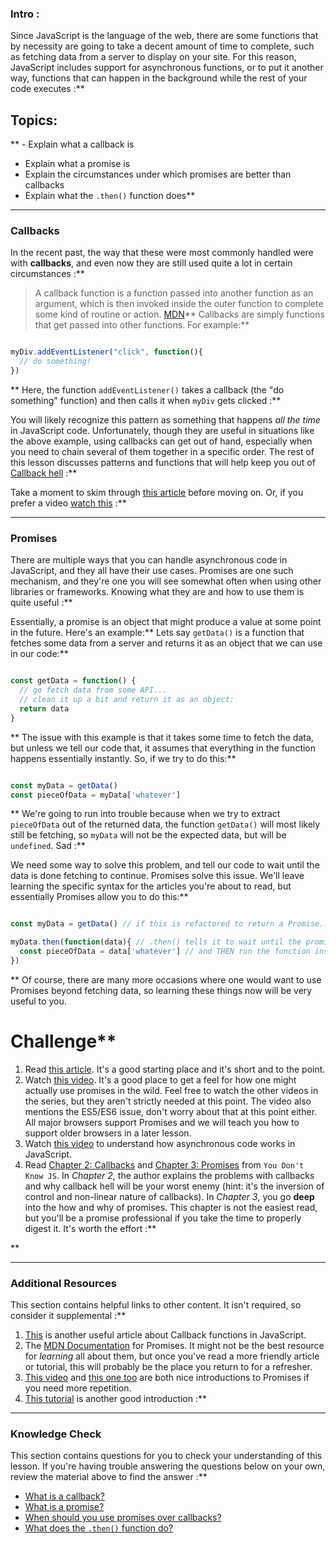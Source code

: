 ### Intro :
>
Since JavaScript is the language of the web, there are some functions that by necessity are going to take a decent amount of time to complete, such as fetching data from a server to display on your site.  For this reason, JavaScript includes support for asynchronous functions, or to put it another way, functions that can happen in the background while the rest of your code executes :**

## Topics:
**  - Explain what a callback is
 - Explain what a promise is
 - Explain the circumstances under which promises are better than callbacks
 - Explain what the `.then()` function does** 

---


### Callbacks
In the recent past, the way that these were most commonly handled were with __callbacks__, and even now they are still used quite a lot in certain circumstances :**

> A callback function is a function passed into another function as an argument, which is then invoked inside the outer function to complete some kind of routine or action. [MDN](https://developer.mozilla.org/en-US/docs/Glossary/Callback_function)** Callbacks are simply functions that get passed into other functions. For example:** 
```js

myDiv.addEventListener("click", function(){
  // do something!
})
```
** Here, the function `addEventListener()` takes a callback (the "do something" function) and then calls it when `myDiv` gets clicked :**

You will likely recognize this pattern as something that happens _all the time_ in JavaScript code.  Unfortunately, though they are useful in situations like the above example, using callbacks can get out of hand, especially when you need to chain several of them together in a specific order.  The rest of this lesson discusses patterns and functions that will help keep you out of [Callback hell](http://callbackhell.com/) :**

Take a moment to skim through [this article](https://github.com/maxogden/art-of-node#callbacks) before moving on.  Or, if you prefer a video [watch this](https://www.youtube.com/watch?v=QRq2zMHlBz4) :**



---


### Promises
There are multiple ways that you can handle asynchronous code in JavaScript, and they all have their use cases.  Promises are one such mechanism, and they're one you will see somewhat often when using other libraries or frameworks.  Knowing what they are and how to use them is quite useful :**

Essentially, a promise is an object that might produce a value at some point in the future.  Here's an example:** Lets say `getData()` is a function that fetches some data from a server and returns it as an object that we can use in our code:** 
```js

const getData = function() {
  // go fetch data from some API...
  // clean it up a bit and return it as an object:
  return data
}
```
** The issue with this example is that it takes some time to fetch the data, but unless we tell our code that, it assumes that everything in the function happens essentially instantly.  So, if we try to do this:** 
```js

const myData = getData()
const pieceOfData = myData['whatever']
```
** We're going to run into trouble because when we try to extract `pieceOfData` out of the returned data, the function `getData()` will most likely still be fetching, so `myData` will not be the expected data, but will be `undefined`.  Sad :**

We need some way to solve this problem, and tell our code to wait until the data is done fetching to continue.  Promises solve this issue.  We'll leave learning the specific syntax for the articles you're about to read, but essentially Promises allow you to do this:** 
```js

const myData = getData() // if this is refactored to return a Promise.. :**

myData.then(function(data){ // .then() tells it to wait until the promise is resolved
  const pieceOfData = data['whatever'] // and THEN run the function inside
})
```
** Of course, there are many more occasions where one would want to use Promises beyond fetching data, so learning these things now will be very useful to you.
# Challenge** <div class="lesson-content__panel" markdown="1">
1. Read [this article](https://davidwalsh.name/promises). It's a good starting place and it's short and to the point.
2. Watch [this video](https://www.youtube.com/watch?v=2d7s3spWAzo).  It's a good place to get a feel for how one might actually use promises in the wild. Feel free to watch the other videos in the series, but they aren't strictly needed at this point.  The video also mentions the ES5/ES6 issue, don't worry about that at this point either.  All major browsers support Promises and we will teach you how to support older browsers in a later lesson.
3. Watch [this video](https://www.youtube.com/watch?v=8aGhZQkoFbQ) to understand how asynchronous code works in JavaScript.
4. Read [Chapter 2: Callbacks](https://github.com/getify/You-Dont-Know-JS/blob/1st-ed/async%20%26%20performance/ch2.md) and [Chapter 3: Promises](https://github.com/getify/You-Dont-Know-JS/blob/1st-ed/async%20%26%20performance/ch3.md) from `You Don't Know JS`. In _Chapter 2_, the author explains the problems with callbacks and why callback hell will be your worst enemy (hint: it's the inversion of control and non-linear nature of callbacks). In _Chapter 3_, you go __deep__ into the how and why of promises. This chapter is not the easiest read, but you'll be a promise professional if you take the time to properly digest it.  It's worth the effort :**

</div>** 

---


### Additional Resources
This section contains helpful links to other content. It isn't required, so consider it supplemental :**

1. [This](https://www.sitepoint.com/demystifying-javascript-closures-callbacks-iifes/) is another useful article about Callback functions in JavaScript.
2. The [MDN Documentation](https://developer.mozilla.org/en-US/docs/Web/JavaScript/Reference/Global_Objects/Promise) for Promises.  It might not be the best resource for _learning_ all about them, but once you've read a more friendly article or tutorial, this will probably be the place you return to for a refresher.
3. [This video](https://www.youtube.com/watch?v=vQ3MoXnKfuQ) and [this one too](https://www.youtube.com/watch?v=yswb4SkDoj0) are both nice introductions to Promises if you need more repetition.
4. [This tutorial](https://scotch.io/tutorials/javascript-promises-for-dummies) is another good introduction :**



---


### Knowledge Check
This section contains questions for you to check your understanding of this lesson. If you're having trouble answering the questions below on your own, review the material above to find the answer :**

 - <a class="knowledge-check-link" href="https://developer.mozilla.org/en-US/docs/Glossary/Callback_function">What is a callback?</a>
 - <a class="knowledge-check-link" href="#promises">What is a promise?</a>
 - <a class="knowledge-check-link" href="http://callbackhell.com/">When should you use promises over callbacks?</a>
 - <a class="knowledge-check-link" href="https://davidwalsh.name/promises">What does the `.then()` function do?</a>

